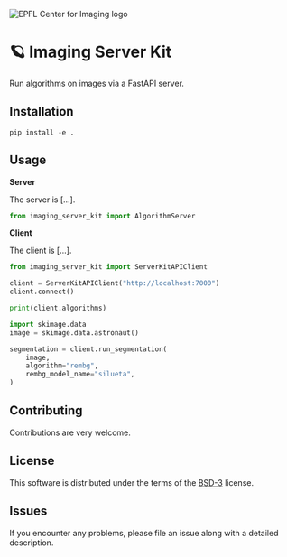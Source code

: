 ![EPFL Center for Imaging logo](https://imaging.epfl.ch/resources/logo-for-gitlab.svg)
# 🪐 Imaging Server Kit

Run algorithms on images via a FastAPI server.

## Installation

```
pip install -e .
```

## Usage

**Server**

The server is [...].

```python
from imaging_server_kit import AlgorithmServer
```

**Client**

The client is [...].

```python
from imaging_server_kit import ServerKitAPIClient

client = ServerKitAPIClient("http://localhost:7000")
client.connect()

print(client.algorithms)

import skimage.data
image = skimage.data.astronaut()

segmentation = client.run_segmentation(
    image,
    algorithm="rembg",
    rembg_model_name="silueta",
)
```

## Contributing

Contributions are very welcome.

## License

This software is distributed under the terms of the [BSD-3](http://opensource.org/licenses/BSD-3-Clause) license.

## Issues

If you encounter any problems, please file an issue along with a detailed description.
